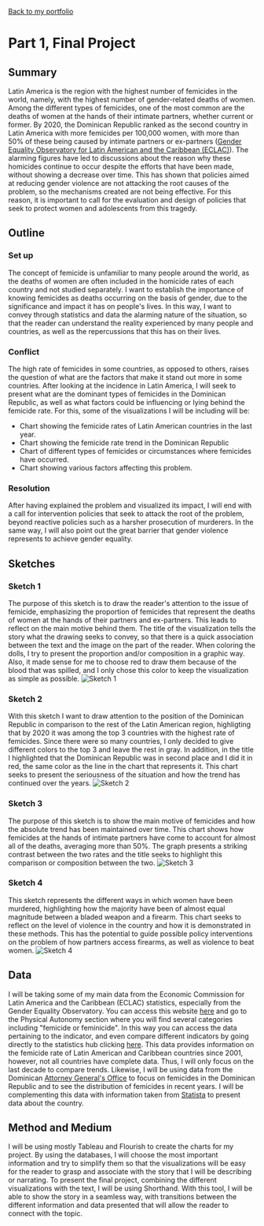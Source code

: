 [Back to my portfolio](/README.md)

# Part 1, Final Project

## Summary
Latin America is the region with the highest number of femicides in the world, namely, with the highest number of gender-related deaths of women. Among the different types of femicides, one of the most common are the deaths of women at the hands of their intimate partners, whether current or former. By 2020, the Dominican Republic ranked as the second country in Latin America with more femicides per 100,000 women, with more than 50% of these being caused by intimate partners or ex-partners ([Gender Equality Observatory for Latin American and the Caribbean (ECLAC)](https://oig.cepal.org/en/indicators/femicide-or-feminicide)). The alarming figures have led to discussions about the reason why these homicides continue to occur despite the efforts that have been made, without showing a decrease over time. This has shown that policies aimed at reducing gender violence are not attacking the root causes of the problem, so the mechanisms created are not being effective. For this reason, it is important to call for the evaluation and design of policies that seek to protect women and adolescents from this tragedy.

## Outline
### Set up
The concept of femicide is unfamiliar to many people around the world, as the deaths of women are often included in the homicide rates of each country and not studied separately. I want to establish the importance of knowing femicides as deaths occurring on the basis of gender, due to the significance and impact it has on people's lives. In this way, I want to convey through statistics and data the alarming nature of the situation, so that the reader can understand the reality experienced by many people and countries, as well as the repercussions that this has on their lives.

### Conflict
The high rate of femicides in some countries, as opposed to others, raises the question of what are the factors that make it stand out more in some countries.  After looking at the incidence in Latin America, I will seek to present what are the dominant types of femicides in the Dominican Republic, as well as what factors could be influencing or lying behind the femicide rate. For this, some of the visualizations I will be including will be:
- Chart showing the femicide rates of Latin American countries in the last year.
- Chart showing the femicide rate trend in the Dominican Republic 
- Chart of different types of femicides or circumstances where femicides have occurred.
- Chart showing various factors affecting this problem.

### Resolution
After having explained the problem and visualized its impact, I will end with a call for intervention policies that seek to attack the root of the problem, beyond reactive policies such as a harsher prosecution of murderers. In the same way, I will also point out the great barrier that gender violence represents to achieve gender equality.

## Sketches

### Sketch 1
The purpose of this sketch is to draw the reader's attention to the issue of femicide, emphasizing the proportion of femicides that represent the deaths of women at the hands of their partners and ex-partners. This leads to reflect on the main motive behind them. The title of the visualization tells the story what the drawing seeks to convey, so that there is a quick association between the text and the image on the part of the reader. When coloring the dolls, I try to present the proportion and/or composition in a graphic way. Also, it made sense for me to choose red to draw them because of the blood that was spilled, and I only chose this color to keep the visualization as simple as possible.
![Sketch 1](https://user-images.githubusercontent.com/97977282/203663544-a209b95b-9879-4448-8637-52bb4f53b6bc.png)

### Sketch 2
With this sketch I want to draw attention to the position of the Dominican Republic in comparison to the rest of the Latin American region, highligting that by 2020 it was among the top 3 countries with the highest rate of femicides. Since there were so many countries, I only decided to give different colors to the top 3 and leave the rest in gray. In addition, in the title I highlighted that the Dominican Republic was in second place and I did it in red, the same color as the line in the chart that represents it. This chart seeks to present the seriousness of the situation and how the trend has continued over the years.
![Sketch 2](https://user-images.githubusercontent.com/97977282/203663555-7b23ec11-e4e2-40db-a411-ed0b6e9a6d65.png)

### Sketch 3
The purpose of this sketch is to show the main motive of femicides and how the absolute trend has been maintained over time. This chart shows how femicides at the hands of intimate partners have come to account for almost all of the deaths, averaging more than 50%. The graph presents a striking contrast between the two rates and the title seeks to highlight this comparison or composition between the two.
![Sketch 3](https://user-images.githubusercontent.com/97977282/203663710-8b55edff-65d3-4e07-83fc-b009ce35f255.png)

### Sketch 4
This sketch represents the different ways in which women have been murdered, highlighting how the majority have been of almost equal magnitude between a bladed weapon and a firearm. This chart seeks to reflect on the level of violence in the country and how it is demonstrated in these methods. This has the potential to guide possible policy interventions on the problem of how partners access firearms, as well as violence to beat women.
![Sketch 4](https://user-images.githubusercontent.com/97977282/203663585-651042b5-8b50-4860-b747-6983cd56f5f1.png)

## Data
I will be taking some of my main data from the Economic Commission for Latin America and the Caribbean (ECLAC) statistics, especially from the Gender Equality Observatory. You can access this website [here](https://oig.cepal.org/en/indicators) and go to the Physical Autonomy section where you will find several categories including "femicide or feminicide". In this way you can access the data pertaining to the indicator, and even compare different indicators by going directly to the statistics hub clicking [here](https://statistics.cepal.org/portal/cepalstat/dashboard.html?lang=en). This data provides information on the femicide rate of Latin American and Caribbean countries since 2001, however, not all countries have complete data. Thus, I will only focus on the last decade to compare trends. 
Likewise, I will be using data from the Dominican [Attorney General's Office](https://transparencia.pgr.gob.do/Inicio/i/5699_Estadisticas_de_Feminicidios_y_Homicidios_de_Mujeres) to focus on femicides in the Dominican Republic and to see the distribution of femicides in recent years. I will be complementing this data with information taken from [Statista](https://www.statista.com/markets/) to present data about the country. 

## Method and Medium
I will be using mostly Tableau and Flourish to create the charts for my project. By using the databases, I will choose the most important information and try to simplify them so that the visualizations will be easy for the reader to grasp and associate with the story that I will be describing or narrating. To present the final project, combining the different visualizations with the text, I will be using Shorthand. With this tool, I will be able to show the story in a seamless way, with transitions between the different information and data presented that will allow the reader to connect with the topic.
